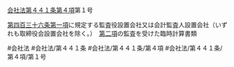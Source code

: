 [会社法第４４１条第４項](会社法＿＿＿＿第４４１条第４項)第１号

[第四百三十六条第一項](会社法＿＿＿＿第４３６条第１項)に規定する監査役設置会社又は会計監査人設置会社（いずれも取締役会設置会社を除く。）　[第二項](会社法＿＿＿＿第４４１条第２項)の監査を受けた臨時計算書類


#会社法
#会社法/第４４１条
#会社法/第４４１条/第４項
#会社法/第４４１条/第４項/第１号
